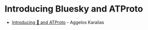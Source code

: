 # Introducing Bluesky and ATProto

* [Introducing 🦋 and ATProto](https://docs.google.com/presentation/d/1mfKCHsiByJk3VLVlVP820Wkx9T3Cf8FqLeaNRTSceY4/edit#slide=id.g31e17f6f3ba_0_324) - Aggelos Karalias
